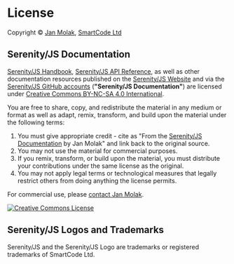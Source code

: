 # License

Copyright &copy; [Jan Molak](https://janmolak.com), [SmartCode Ltd](http://smartcodeltd.co.uk)

## Serenity/JS Documentation

[Serenity/JS Handbook](https://serenity-js.org/handbook), [Serenity/JS API Reference](https://serenity-js.org/api), as well as other documentation resources
published on the [Serenity/JS Website](https://serenity-js.org) and via the [Serenity/JS GitHub accounts](https://github.com/serenity-js) (**"Serenity/JS Documentation"**)
are licensed under [Creative Commons BY-NC-SA 4.0 International](https://creativecommons.org/licenses/by-nc-sa/4.0/).

You are free to share, copy, and redistribute the material in any medium or format as well as adapt, remix, transform, and build upon the material under the following terms:
1. You must give appropriate credit - cite as "From the [Serenity/JS Documentation](https://serenity-js.org) by Jan Molak" and link back to the original source.
2. You may not use the material for commercial purposes.
3. If you remix, transform, or build upon the material, you must distribute your contributions under the same license as the original.
4. You may not apply legal terms or technological measures that legally restrict others from doing anything the license permits.

For commercial use, please [contact Jan Molak](https://www.linkedin.com/in/janmolak/).

[![Creative Commons License](https://img.shields.io/badge/License-CC%20BY--NC--SA%204.0-lightgrey.svg)](http://creativecommons.org/licenses/by-nc-sa/4.0/)

## Serenity/JS Logos and Trademarks

Serenity/JS and the Serenity/JS Logo are trademarks or registered trademarks of SmartCode Ltd.
